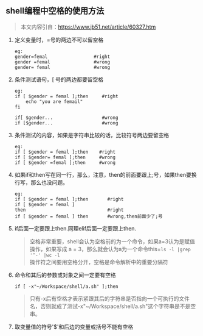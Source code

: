 ## shell编程中空格的使用方法
> 本文内容引自：https://www.jb51.net/article/60327.htm
1. 定义变量时，=号的两边不可以留空格
   ```
   eg:
   gender=femal                 #right
   gender =femal                #wrong
   gender= femal                #wrong
   ```
2. 条件测试语句，[ 号的两边都要留空格
   ```
   eg:
   if [ $gender = femal ];then     #right
       echo "you are femail"
   fi

   if[ $gender...                  #wrong
   if [$gender...                  #wrong
   ```
3. 条件测试的内容，如果是字符串比较的话，比较符号两边要留空格
   ```
   eg:
   if [ $gender = femal ];then    #right
   if [ $gender= femal ];then     #wrong
   if [ $gender =femal ];then     #wrong
   ```
4. 如果if和then写在同一行，那么，注意，then的前面要跟上;号，如果then要换行写，那么也没问题。
   ```
   eg:
   if [ $gender = femal ];then       #right
   if [ $gender = femal ]
   then                              #right
   if [ $gender = femal ] then       #wrong,then前面少了;号
   ```
5. if后面一定要跟上then.同理elif后面一定要跟上then.
   > 空格非常重要，shell会认为空格前的为一个命令，如果a=3认为是赋值操作，如果写成 a = 3，那么就会认为a为一个命令this=`ls -l |grep '^-' |wc -l`  
   > 操作符之间要用空格分开，空格是命令解析中的重要分隔符
6. 命令和其后的参数或对象之间一定要有空格
   ```
   if [ -x"~/Workspace/shell/a.sh" ];then
   ```
   > 只有-x后有空格才表示紧跟其后的字符串是否指向一个可执行的文件名，否则就成了测试-x"~/Workspace/shell/a.sh"这个字符串是不是空串。
7. 取变量值的符号'$'和后边的变量或括号不能有空格